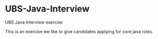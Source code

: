 # UBS-Java-Interview
UBS Java Interview exercise

This is an exercise we like to give candidates applying for core java roles.
